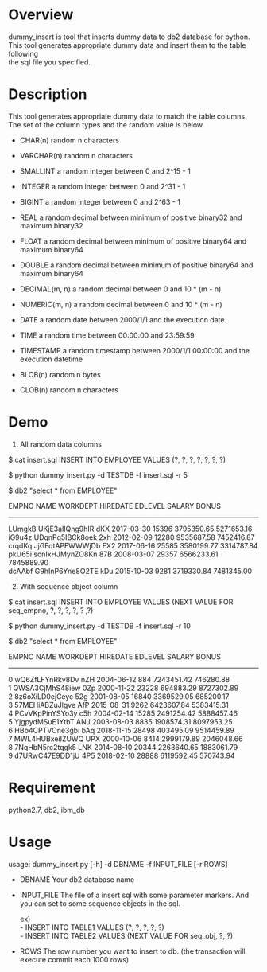# Overview 
 
 dummy_insert is tool that inserts dummy data to db2 database for python.  
 This tool generates appropriate dummy data and insert them to the table following  
 the sql file you specified.

# Description

 This tool generates appropriate dummy data to match the table columns.  
 The set of the column types and the random value is below.  

 - CHAR(n)
    random n characters

 - VARCHAR(n)
    random n characters

 - SMALLINT
    a random integer between 0 and 2^15 - 1

 - INTEGER
    a random integer between 0 and 2^31 - 1

 - BIGINT
    a random integer between 0 and 2^63 - 1

 - REAL
    a random decimal between minimum of positive binary32 and maximum binary32

 - FLOAT
    a random decimal between minimum of positive binary64 and maximum binary64
  
 - DOUBLE
    a random decimal between minimum of positive binary64 and maximum binary64

 - DECIMAL(m, n)
    a random decimal between 0 and 10 * (m - n)

 - NUMERIC(m, n)
    a random decimal between 0 and 10 * (m - n)

 - DATE
    a random date between 2000/1/1 and the execution date

 - TIME
    a random time between 00:00:00 and 23:59:59

 - TIMESTAMP
    a random timestamp between 2000/1/1 00:00:00 and the execution datetime

 - BLOB(n)
    random n bytes

 - CLOB(n)
    random n characters
    
# Demo

 1. All random data columns

 $ cat insert.sql
 INSERT INTO EMPLOYEE VALUES (?, ?, ?, ?, ?, ?, ?)

 $ python dummy_insert.py -d TESTDB -f insert.sql -r 5

 $ db2 "select * from EMPLOYEE"

 EMPNO  NAME            WORKDEPT HIREDATE   EDLEVEL SALARY      BONUS  
 ------ --------------- -------- ---------- ------- ----------- -----------  
 LUmgkB UKjE3aIlQng9hIR dKX      2017-03-30   15396  3795350.65  5271653.16  
 iG9u4z UDqnPq5IBCk8oek 2xh      2012-02-09   12280  9535687.58  7452416.87  
 crqdKq JjGFqtAPFWWWjDb EX2      2017-06-16   25585  3580199.77  3314787.84  
 pkU65i sonIxHJMynZO8Kn 87B      2008-03-07   29357  6566233.61  7845889.90  
 dcAAbf G9hInP6Yne8O2TE kDu      2015-10-03    9281  3719330.84  7481345.00  


 2. With sequence object column 
 
 $ cat insert.sql
 INSERT INTO EMPLOYEE VALUES (NEXT VALUE FOR seq_empno, ?, ?, ?, ?, ? ,?)  

 $ python dummy_insert.py -d TESTDB -f insert.sql -r 10

 $ db2 "select * from EMPLOYEE"

 EMPNO  NAME            WORKDEPT HIREDATE   EDLEVEL SALARY      BONUS  
 ------ --------------- -------- ---------- ------- ----------- -----------  
 0      wQ6ZfLFYnRkv8Dv nZH      2004-06-12     884  7243451.42   746280.88  
 1      QWSA3CjMhS48iew 0Zp      2000-11-22   23228   694883.29  8727302.89  
 2      8z6oXiLD0ejCeyc 52g      2001-08-05   16840  3369529.05   685200.17  
 3      57MEHiABZuJlgve AfP      2015-08-31    9262  6423607.84  5383415.31  
 4      PCvVKpPinYSYo3y c5h      2004-02-14   15285  2491254.42  5888457.46  
 5      YjgpydMSuE1YtbT ANJ      2003-08-03    8835  1908574.31  8097953.25  
 6      HBb4CPTVOne3gbi bAq      2018-11-15   28498   403495.09  9514459.89  
 7      MWL4HUBxeiIZUWQ UPX      2000-10-06    8414  2999179.89  2046048.66  
 8      7NqHbN5rc2tqgk5 LNK      2014-08-10   20344  2263640.65  1883061.79  
 9      d7URwC47E9DD1jU 4P5      2018-02-10   28888  6119592.45   570743.94  

# Requirement

 python2.7, db2, ibm_db

# Usage

 usage: dummy_insert.py [-h] -d DBNAME -f INPUT_FILE [-r ROWS]

   - DBNAME
       Your db2 database name

   - INPUT_FILE
       The file of a insert sql with some parameter markers. And you can 
       set to some sequence objects in the sql.

       ex)  
         - INSERT INTO TABLE1 VALUES (?, ?, ?, ?, ?)  
         - INSERT INTO TABLE2 VALUES (NEXT VALUE FOR seq_obj, ?, ?)  

   - ROWS
       The row number you want to insert to db.
       (the transaction will execute commit each 1000 rows)
       
